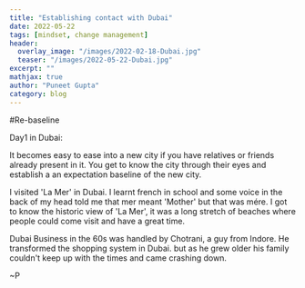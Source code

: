 ```yaml
---
title: "Establishing contact with Dubai"
date: 2022-05-22
tags: [mindset, change management]
header:
  overlay_image: "/images/2022-02-18-Dubai.jpg"
  teaser: "/images/2022-05-22-Dubai.jpg"
excerpt: ""
mathjax: true
author: "Puneet Gupta"
category: blog
---
```


#Re-baseline

Day1 in Dubai:

It becomes easy to ease into a new city if you have relatives or friends already present in it. You get to know the city through their eyes and establish a an expectation baseline of the new city.

I visited 'La Mer' in Dubai. I learnt french in school and some voice in the back of my head told me that mer meant 'Mother' but that was mére. I got to know the historic view of 'La Mer', it was a long stretch of beaches where people could come visit and have a great time.

Dubai Business in the 60s was handled by Chotrani, a guy from Indore. He transformed the shopping system in Dubai. but as he grew older his family couldn't keep up with the times and came crashing down.


~P
